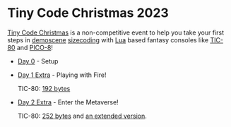 # Tiny Code Christmas 2023

[Tiny Code Christmas](https://tcc.lovebyte.party/) is a non-competitive event to help you take your first steps in [demoscene](https://en.wikipedia.org/wiki/Demoscene) [sizecoding](http://www.sizecoding.org/) with [Lua](https://www.lua.org/) based fantasy consoles like [TIC-80](https://tic80.com/) and [PICO-8](https://www.lexaloffle.com/pico-8.php)! 

- [Day 0](https://tcc.lovebyte.party/day0/) - Setup
- [Day 1 Extra](https://tcc.lovebyte.party/day1extra/) - Playing with Fire!

    TIC-80: [192 bytes](./day01/tic-80-extra.md)
- [Day 2 Extra](https://tcc.lovebyte.party/day2extra/) - Enter the Metaverse!

    TIC-80: [252 bytes](./day02/tic-80-extra.md) and [an extended version](./day02/tic-80-extended.md).